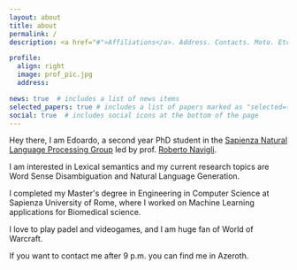 ```yaml
---
layout: about
title: about
permalink: /
description: <a href="#">Affiliations</a>. Address. Contacts. Moto. Etc.

profile:
  align: right
  image: prof_pic.jpg
  address: 

news: true  # includes a list of news items
selected_papers: true # includes a list of papers marked as "selected={true}"
social: true  # includes social icons at the bottom of the page
---
```


Hey there, I am Edoardo, a second year PhD student in the [Sapienza Natural Language Processing Group](http://nlp.uniroma1.it/) led by prof. [Roberto Navigli](http://wwwusers.di.uniroma1.it/~navigli/).

I am interested in Lexical semantics and my current research topics are Word Sense Disambiguation and Natural Language Generation.

I completed my Master's degree in Engineering in Computer Science at Sapienza University of Rome, where I worked on Machine Learning applications for Biomedical science.

I love to play padel and videogames, and I am huge fan of World of Warcraft.

If you want to contact me after 9 p.m. you can find me in Azeroth.
